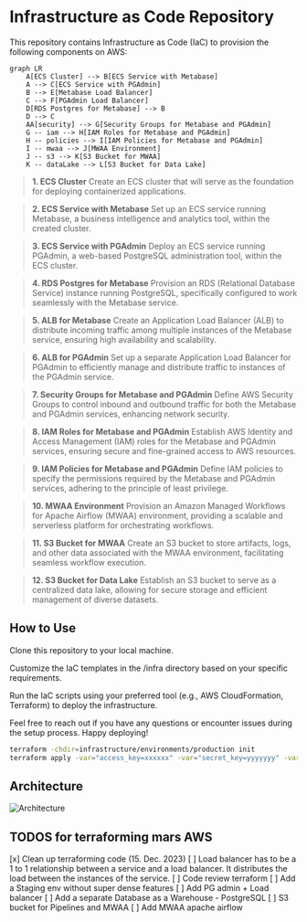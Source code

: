 # Infrastructure as Code Repository

This repository contains Infrastructure as Code (IaC) to provision the following components on AWS:

```mermaid
graph LR
    A[ECS Cluster] --> B[ECS Service with Metabase]
    A --> C[ECS Service with PGAdmin]
    B --> E[Metabase Load Balancer]
    C --> F[PGAdmin Load Balancer]
    D[RDS Postgres for Metabase] --> B
    D --> C
    AA[security] --> G[Security Groups for Metabase and PGAdmin]
    G -- iam --> H[IAM Roles for Metabase and PGAdmin]
    H -- policies --> I[IAM Policies for Metabase and PGAdmin]
    I -- mwaa --> J[MWAA Environment]
    J -- s3 --> K[S3 Bucket for MWAA]
    K -- dataLake --> L[S3 Bucket for Data Lake]
```


> **1. ECS Cluster**
> Create an ECS cluster that will serve as the foundation for deploying containerized applications.

> **2. ECS Service with Metabase**
> Set up an ECS service running Metabase, a business intelligence and analytics tool, within the created cluster.

> **3. ECS Service with PGAdmin**
> Deploy an ECS service running PGAdmin, a web-based PostgreSQL administration tool, within the ECS cluster.

> **4. RDS Postgres for Metabase**
> Provision an RDS (Relational Database Service) instance running PostgreSQL, specifically configured to work seamlessly with the Metabase service.

> **5. ALB for Metabase**
> Create an Application Load Balancer (ALB) to distribute incoming traffic among multiple instances of the Metabase service, ensuring high availability and scalability.

> **6. ALB for PGAdmin**
> Set up a separate Application Load Balancer for PGAdmin to efficiently manage and distribute traffic to instances of the PGAdmin service.

> **7. Security Groups for Metabase and PGAdmin**
> Define AWS Security Groups to control inbound and outbound traffic for both the Metabase and PGAdmin services, enhancing network security.

> **8. IAM Roles for Metabase and PGAdmin**
> Establish AWS Identity and Access Management (IAM) roles for the Metabase and PGAdmin services, ensuring secure and fine-grained access to AWS resources.

> **9. IAM Policies for Metabase and PGAdmin**
> Define IAM policies to specify the permissions required by the Metabase and PGAdmin services, adhering to the principle of least privilege.

> **10. MWAA Environment**
> Provision an Amazon Managed Workflows for Apache Airflow (MWAA) environment, providing a scalable and serverless platform for orchestrating workflows.

> **11. S3 Bucket for MWAA**
> Create an S3 bucket to store artifacts, logs, and other data associated with the MWAA environment, facilitating seamless workflow execution.

> **12. S3 Bucket for Data Lake**
> Establish an S3 bucket to serve as a centralized data lake, allowing for secure storage and efficient management of diverse datasets.

## How to Use

Clone this repository to your local machine.

Customize the IaC templates in the /infra directory based on your specific requirements.

Run the IaC scripts using your preferred tool (e.g., AWS CloudFormation, Terraform) to deploy the infrastructure.

Feel free to reach out if you have any questions or encounter issues during the setup process. Happy deploying!

```bash
terraform -chdir=infrastructure/environments/production init
terraform apply -var="access_key=xxxxxx" -var="secret_key=yyyyyyy" -var="organization_name=coolorg" -var="domain=coolorg.cloud"  -var="environment=production"
```


## Architecture

![Architecture](./assets/architecture.png)

## TODOS for terraforming mars AWS

[x] Clean up terraforming code (15. Dec. 2023)
[ ] Load balancer has to be a 1 to 1 relationship between a service and a load balancer. It distributes the load between the instances of the service. 
[ ] Code review terraform
[ ] Add a Staging env without super dense features
[ ] Add PG admin + Load balancer
[ ] Add a separate Database as a Warehouse - PostgreSQL 
[ ] S3 bucket for Pipelines and MWAA
[ ] Add MWAA apache airflow
